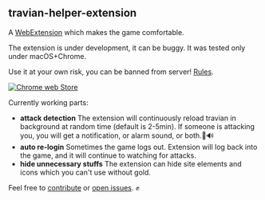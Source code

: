 ## travian-helper-extension
A [WebExtension](https://developer.mozilla.org/en-US/Add-ons/WebExtensions) which makes the game comfortable.

The extension is under development, it can be buggy. It was tested only under macOS+Chrome.

Use it at your own risk, you can be banned from server! [Rules](http://t4.answers.travian.com/?aid=103#bot).

[![Chrome web Store](https://developer.chrome.com/webstore/images/ChromeWebStore_BadgeWBorder_v2_206x58.png)](https://chrome.google.com/webstore/detail/travian-helper-t4/loilgfpgpjjfobfclnhemcafjemheebl)

Currently working parts:
- **attack detection** The extension will continuously reload travian in background at random time (default is 2-5min). If someone is attacking you, you will get a notification, or alarm sound, or both.🚨🔊
- **auto re-login** Sometimes the game logs out. Extension will log back into the game, and it will continue to watching for attacks.
- **hide unnecessary stuffs** The extension can hide site elements and icons which you can't use without gold.

Feel free to [contribute](https://github.com/munkacsimark/travian-helper-extension/blob/master/CONTRIBUTING.md) or [open issues](https://github.com/munkacsimark/travian-helper-extension/issues). ✊
